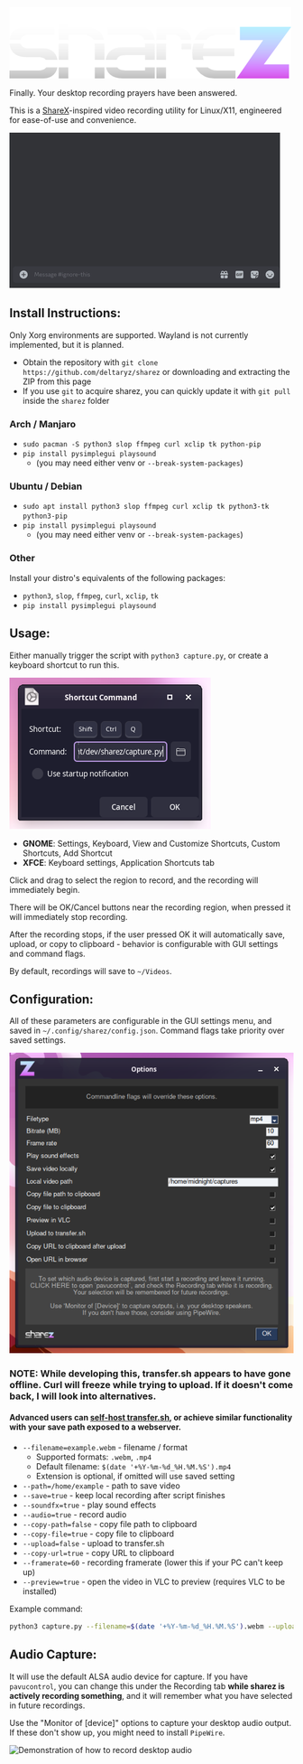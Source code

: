 ![sharez](img/logo.png)

Finally. Your desktop recording prayers have been answered.

This is a [ShareX](https://getsharex.com/)-inspired video recording utility for Linux/X11, engineered for ease-of-use and convenience. 

![Demonstration of script usage](img/demo.gif)

## Install Instructions:

Only Xorg environments are supported. Wayland is not currently implemented, but it is planned.

- Obtain the repository with `git clone https://github.com/deltaryz/sharez` or downloading and extracting the ZIP from this page
- If you use `git` to acquire sharez, you can quickly update it with `git pull` inside the `sharez` folder

### Arch / Manjaro
- `sudo pacman -S python3 slop ffmpeg curl xclip tk python-pip`
- `pip install pysimplegui playsound`
  - (you may need either venv or `--break-system-packages`)

### Ubuntu / Debian
- `sudo apt install python3 slop ffmpeg curl xclip tk python3-tk python3-pip`
- `pip install pysimplegui playsound`
  - (you may need either venv or `--break-system-packages`)

### Other

Install your distro's equivalents of the following packages:
- `python3`, `slop`, `ffmpeg`, `curl`, `xclip`, `tk`
- `pip install pysimplegui playsound`

## Usage:
Either manually trigger the script with `python3 capture.py`, or create a keyboard shortcut to run this.

![Example keyboard shortcut in XFCE](img/shortcut.png)

- **GNOME**: Settings, Keyboard, View and Customize Shortcuts, Custom Shortcuts, Add Shortcut
- **XFCE**: Keyboard settings, Application Shortcuts tab

Click and drag to select the region to record, and the recording will immediately begin.

There will be OK/Cancel buttons near the recording region, when pressed it will immediately stop recording.

After the recording stops, if the user pressed OK it will automatically save, upload, or copy to clipboard - behavior is configurable with GUI settings and command flags.

By default, recordings will save to `~/Videos`.

## Configuration:

All of these parameters are configurable in the GUI settings menu, and saved in `~/.config/sharez/config.json`. Command flags take priority over saved settings.

![Screenshot of settings menu](img/options.png)

### NOTE: While developing this, transfer.sh appears to have gone offline. Curl will freeze while trying to upload. If it doesn't come back, I will look into alternatives.
#### Advanced users can [self-host transfer.sh](https://github.com/dutchcoders/transfer.sh), or achieve similar functionality with your save path exposed to a webserver.

* `--filename=example.webm` - filename / format
  * Supported formats: `.webm`, `.mp4`
  * Default filename: `$(date '+%Y-%m-%d_%H.%M.%S').mp4`
  * Extension is optional, if omitted will use saved setting
* `--path=/home/example` - path to save video
* `--save=true` - keep local recording after script finishes
* `--soundfx=true` - play sound effects
* `--audio=true` - record audio
* `--copy-path=false` - copy file path to clipboard
* `--copy-file=true` - copy file to clipboard
* `--upload=false` - upload to transfer.sh
* `--copy-url=true` - copy URL to clipboard
* `--framerate=60` - recording framerate (lower this if your PC can't keep up)
* `--preview=true` - open the video in VLC to preview (requires VLC to be installed)

Example command: 
```sh
python3 capture.py --filename=$(date '+%Y-%m-%d_%H.%M.%S').webm --upload=true --copy-url=true --path=/home/somebody/captures
``````

## Audio Capture:

It will use the default ALSA audio device for capture. If you have `pavucontrol`, you can change this under the Recording tab **while sharez is actively recording something**, and it will remember what you have selected in future recordings.

Use the "Monitor of [device]" options to capture your desktop audio output. If these don't show up, you might need to install `PipeWire`.

![Demonstration of how to record desktop audio](img/pavucontrol.png)